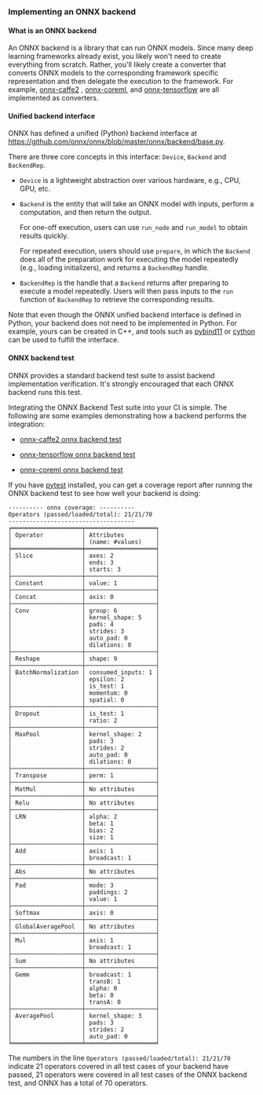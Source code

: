 ### Implementing an ONNX backend

#### What is an ONNX backend

An ONNX backend is a library that can run ONNX models. Since many deep learning frameworks already exist, you likely won't need to create everything from scratch. Rather, you'll likely create a converter that converts ONNX models to the corresponding framework specific representation and then delegate the execution to the framework. For example, [onnx-caffe2](https://github.com/onnx/onnx-caffe2) , [onnx-coreml](https://github.com/onnx/onnx-coreml), and [onnx-tensorflow](https://github.com/onnx/onnx-tensorflow) are all implemented as converters.

#### Unified backend interface

ONNX has defined a unified (Python) backend interface at https://github.com/onnx/onnx/blob/master/onnx/backend/base.py.

There are three core concepts in this interface: `Device`, `Backend` and `BackendRep`.

- `Device` is a lightweight abstraction over various hardware, e.g., CPU, GPU, etc.

- `Backend` is the entity that will take an ONNX model with inputs, perform a computation, and then return the output.

  For one-off execution, users can use `run_node` and `run_model` to obtain results quickly.

  For repeated execution, users should use `prepare`, in which the `Backend` does all of the preparation work for executing the model repeatedly (e.g., loading initializers), and returns a `BackendRep` handle.

- `BackendRep` is the handle that a `Backend` returns after preparing to execute a model repeatedly. Users will then pass inputs to the `run` function of `BackendRep` to retrieve the corresponding results.

Note that even though the ONNX unified backend interface is defined in Python, your backend does not need to be implemented in Python. For example, yours can be created in C++, and tools such as [pybind11](https://github.com/pybind/pybind11) or [cython](http://cython.org/) can be used to fulfill the interface.

#### ONNX backend test

ONNX provides a standard backend test suite to assist backend implementation verification. It's strongly encouraged that each ONNX backend runs this test.

Integrating the ONNX Backend Test suite into your CI is simple. The following are some examples demonstrating how a backend performs the integration:

- [onnx-caffe2 onnx backend test](https://github.com/onnx/onnx-caffe2/blob/master/tests/onnx_backend_test.py)

- [onnx-tensorflow onnx backend test](https://github.com/onnx/onnx-tensorflow/blob/master/test/onnx_backend_test.py)

- [onnx-coreml onnx backend test](https://github.com/onnx/onnx-coreml/blob/master/tests/onnx_backend_test.py)

If you have [pytest](https://docs.pytest.org/en/latest/) installed, you can get a coverage report after running the ONNX backend test to see how well your backend is doing:

```
---------- onnx coverage: ----------
Operators (passed/loaded/total): 21/21/70
------------------------------------
╒════════════════════╤════════════════════╕
│ Operator           │ Attributes         │
│                    │ (name: #values)    │
╞════════════════════╪════════════════════╡
│ Slice              │ axes: 2            │
│                    │ ends: 3            │
│                    │ starts: 3          │
├────────────────────┼────────────────────┤
│ Constant           │ value: 1           │
├────────────────────┼────────────────────┤
│ Concat             │ axis: 0            │
├────────────────────┼────────────────────┤
│ Conv               │ group: 6           │
│                    │ kernel_shape: 5    │
│                    │ pads: 4            │
│                    │ strides: 3         │
│                    │ auto_pad: 0        │
│                    │ dilations: 0       │
├────────────────────┼────────────────────┤
│ Reshape            │ shape: 9           │
├────────────────────┼────────────────────┤
│ BatchNormalization │ consumed_inputs: 1 │
│                    │ epsilon: 2         │
│                    │ is_test: 1         │
│                    │ momentum: 0        │
│                    │ spatial: 0         │
├────────────────────┼────────────────────┤
│ Dropout            │ is_test: 1         │
│                    │ ratio: 2           │
├────────────────────┼────────────────────┤
│ MaxPool            │ kernel_shape: 2    │
│                    │ pads: 3            │
│                    │ strides: 2         │
│                    │ auto_pad: 0        │
│                    │ dilations: 0       │
├────────────────────┼────────────────────┤
│ Transpose          │ perm: 1            │
├────────────────────┼────────────────────┤
│ MatMul             │ No attributes      │
├────────────────────┼────────────────────┤
│ Relu               │ No attributes      │
├────────────────────┼────────────────────┤
│ LRN                │ alpha: 2           │
│                    │ beta: 1            │
│                    │ bias: 2            │
│                    │ size: 1            │
├────────────────────┼────────────────────┤
│ Add                │ axis: 1            │
│                    │ broadcast: 1       │
├────────────────────┼────────────────────┤
│ Abs                │ No attributes      │
├────────────────────┼────────────────────┤
│ Pad                │ mode: 3            │
│                    │ paddings: 2        │
│                    │ value: 1           │
├────────────────────┼────────────────────┤
│ Softmax            │ axis: 0            │
├────────────────────┼────────────────────┤
│ GlobalAveragePool  │ No attributes      │
├────────────────────┼────────────────────┤
│ Mul                │ axis: 1            │
│                    │ broadcast: 1       │
├────────────────────┼────────────────────┤
│ Sum                │ No attributes      │
├────────────────────┼────────────────────┤
│ Gemm               │ broadcast: 1       │
│                    │ transB: 1          │
│                    │ alpha: 0           │
│                    │ beta: 0            │
│                    │ transA: 0          │
├────────────────────┼────────────────────┤
│ AveragePool        │ kernel_shape: 3    │
│                    │ pads: 3            │
│                    │ strides: 2         │
│                    │ auto_pad: 0        │
╘════════════════════╧════════════════════╛
```

The numbers in the line `Operators (passed/loaded/total): 21/21/70` indicate 21 operators covered in all test cases of your backend have passed, 21 operators were covered in all test cases of the ONNX backend test, and ONNX has a total of 70 operators.
